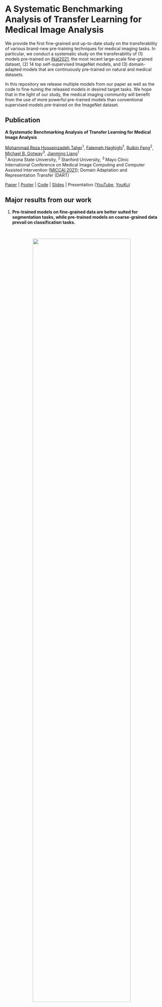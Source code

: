 # A Systematic Benchmarking Analysis of Transfer Learning for Medical Image Analysis
We provide the first fine-grained and up-to-date study on the transferability of various brand-new pre-training techniques for medical imaging tasks. In particular, we conduct a systematic study on the transferability of (1) models pre-trained on [iNat2021](https://github.com/visipedia/newt), the most recent large-scale fine-grained dataset, (2) 14 top self-supervised ImageNet models, and (3) domain-adapted models that are continuously pre-trained on natural and medical datasets.

In this repository we release multiple models from our paper as well as the code to fine-tuning the released models in desired target tasks. 
We hope that in the light of our study, the medical imaging community will benefit from the use of more powerful pre-trained models than conventional supervised models pre-trained on the ImageNet dataset.

## Publication
<b>A Systematic Benchmarking Analysis of Transfer Learning for Medical Image Analysis </b> <br/>

[Mohammad Reza Hosseinzadeh Taher](https://github.com/MR-HosseinzadehTaher)<sup>1</sup>, [Fatemeh Haghighi](https://github.com/fhaghighi)<sup>1</sup>, [Ruibin Feng](https://profiles.stanford.edu/ruibin-feng?releaseVersion=9.3.2)<sup>2</sup>, [Michael B. Gotway](https://www.mayoclinic.org/biographies/gotway-michael-b-m-d/bio-20055566)<sup>3</sup>, [Jianming Liang](https://chs.asu.edu/jianming-liang)<sup>1</sup><br/>
<sup>1 </sup>Arizona State University, <sup>2 </sup>Stanford University, <sup>3 </sup>Mayo Clinic <br/>
International Conference on Medical Image Computing and Computer Assisted Intervention ([MICCAI 2021](https://www.miccai2021.org/en/)); Domain Adaptation and Representation Transfer (DART) <br/>

[Paper](https://arxiv.org/pdf/2108.05930.pdf) | [Poster](http://www.cs.toronto.edu/~liang/Publications/DART21/Benchmark_Poster.pdf) | [Code]() | [Slides](http://www.cs.toronto.edu/~liang/Publications/DART21/Benchmark_Presentation.pdf) | Presentation ([YouTube](https://youtu.be/uiaspidurdg), [YouKu](https://v.youku.com/v_show/id_XNTgxMTI5NTkyOA==.html))

## Major results from our work
1. **Pre-trained models on fine-grained data are better suited for segmentation tasks, while pre-trained models on coarse-grained data prevail  on  classification  tasks.**
<br/>
<p align="center"><img width="80%" src="images/ImageNet_vs_iNat21.png" /></p>
<br/>

2. **Self-supervised ImageNet models outperform supervised ImageNet models in medical imaging tasks.**
<br/>
<p align="center"><img width="90%" src="images/SSL_vs_ImageNet.png" /></p>
<br/>

3. **Domain-adaptive pre-training bridges the gap between the natural  and  medical  imaging  domains.**
<br/>
<p align="center"><img width="90%" src="images/domain_adaptive.png" /></p>
<br/>

## Installation
Clone the repository and install dependencies using the following command:
```bash
$ git clone https://github.com/MR-HosseinzadehTaher/BenchmarkTransferLearning.git
$ cd BenchmarkTransferLearning/
$ pip install -r requirements.txt
```

## Model Zoo
In this paper, we evaluate 21 pre-trained ResNet50 models, including: 1 supervised ImageNet model, 14 self-supervised ImageNet models, 2 supervised iNat models, 2 in-domain pre-trained models, and 2 domain-adapted pre-trained models. We prepare self-supervised ImageNet models by referring to the released code by [Linus Ericsson et al](https://github.com/linusericsson/ssl-transfer). To download and prepare all models in the same format, run:

```bash
python download_and_prepare_models.py
```

**Note 1**: iNat2021 models must be downloaded manually (using the links in the table below).

**Note 2**: For SimCLR-v1 and SimCLR-v2, the TensorFlow checkpoints need to be downloaded manually (using the links in the table below) and converted into PyTorch format (using https://github.com/tonylins/simclr-converter and https://github.com/Separius/SimCLRv2-Pytorch, respectively).

**Note 3**: For converting BYOL, you need to install some extra packages by running:
```
pip install jax jaxlib dill git+https://github.com/deepmind/dm-haiku
```


You can download the pretrained models used/developed in our paper as follows:

<table><tbody>
<!-- START TABLE -->
<!-- TABLE HEADER -->
 <th valign="bottom">Category</th>
<th valign="bottom">Backbone</th>
<th valign="bottom">Platform</th>
<th valign="bottom">Training Dataset</th>
<th valign="bottom">Training Objective</th>
<th valign="bottom">model</th>

<!-- TABLE BODY -->
 <tr >
  <td rowspan = "2" align="center">In-domain models</td>
<td align="center">ResNet50</td>
<td align="center">Pytorch</td>
<td align="center">ChestX-ray14</td>
<td align="center">Supervised</td>   
<td align="center"><a href="https://zenodo.org/record/5205234/files/chestxray14.pth.tar?download=1">download</a></td>

</tr>
 <tr> 
 <td align="center">ResNet50</td>
<td align="center">Pytorch</td>
<td align="center">ChexPert</td>
<td align="center">Supervised</td>   
<td align="center"><a href="https://zenodo.org/record/5205234/files/chexpert.pth.tar?download=1">download</a></td>
 </tr>
 
 <tr >
  <td rowspan = "2" align="center">Domain-adapted models</td>
<td align="center">ResNet50</td>
<td align="center">Pytorch</td>
<td align="center">ImageNet &#8594; ChestX-ray14</td>
<td align="center">Supervised &#8594; Supervised</td>   
<td align="center"><a href="https://zenodo.org/record/5205234/files/ImageNet_chestxray14.pth.tar?download=1">download</a></td>

</tr>
 <tr> 
 <td align="center">ResNet50</td>
<td align="center">Pytorch</td>
<td align="center">ImageNet &#8594; ChexPert</td>
<td align="center">Supervised &#8594; Supervised</td>   
<td align="center"><a href="https://zenodo.org/record/5205234/files/ImageNet_chexpert.pth.tar?download=1">download</a></td>
 </tr>
 
 <tr >
  <td rowspan = "2" align="center">iNat2021 models</td>
<td align="center">ResNet50</td>
<td align="center">Pytorch</td>
  <td align="center"><a href="https://github.com/visipedia/newt">iNat2021</a></td>
<td align="center">Supervised</td>   
<td  rowspan = "2" align="center"><a href="https://cornell.box.com/s/bnyhq5lwobu6fgjrub44zle0pyjijbmw">download</a></td>

</tr>
 <tr> 
 <td align="center">ResNet50</td>
<td align="center">Pytorch</td>
<td align="center"><a href="https://github.com/visipedia/newt">iNat2021 mini</a></td>
<td align="center">Supervised</td>   

 </tr>
 
 <tr >
  <td rowspan = "14" align="center">Self-supervised models</td>
<td align="center">ResNet50</td>
<td align="center">Pytorch</td>
<td align="center">ImageNet</td>
<td align="center"><a href="https://arxiv.org/abs/2103.03230">Barlow Twins</a></td>   
<td align="center"><a href="https://dl.fbaipublicfiles.com/barlowtwins/ep1000_bs2048_lrw0.2_lrb0.0048_lambd0.0051/resnet50.pth">download</a></td>

</tr>
 <tr> 
 <td align="center">ResNet50</td>
<td align="center">Pytorch</td>
<td align="center">ImageNet</td>
<td align="center"><a href="https://arxiv.org/abs/2006.09882">SwAV</a></td>  
<td align="center"><a href="https://dl.fbaipublicfiles.com/deepcluster/swav_800ep_pretrain.pth.tar">download</a></td>
 </tr>
 
 <tr> 
<td align="center">ResNet50</td>
<td align="center">Pytorch</td>
<td align="center">ImageNet</td>
<td align="center"><a href="https://arxiv.org/abs/2006.09882">DeepCluster-v2</a></td>   
<td align="center"><a href="https://dl.fbaipublicfiles.com/deepcluster/deepclusterv2_800ep_pretrain.pth.tar">download</a></td>
 </tr>
 
  <tr> 
<td align="center">ResNet50</td>
<td align="center">Pytorch</td>
<td align="center">ImageNet</td>
<td align="center"><a href="https://arxiv.org/abs/2006.09882">Sela-v2</a></td>   
<td align="center"><a href="https://dl.fbaipublicfiles.com/deepcluster/selav2_400ep_pretrain.pth.tar">download</a></td>
 </tr>
 
 <tr> 
<td align="center">ResNet50</td>
<td align="center">Pytorch</td>
<td align="center">ImageNet</td>
<td align="center"><a href="https://arxiv.org/abs/1805.01978">InsDis</a></td>   
<td align="center"><a href="https://www.dropbox.com/sh/87d24jqsl6ra7t2/AACcsSIt1_Njv7GsmsuzZ6Sta/InsDis.pth">download</a></td>
 </tr>
 
  <tr> 
<td align="center">ResNet50</td>
<td align="center">Pytorch</td>
<td align="center">ImageNet</td>
<td align="center"><a href="https://arxiv.org/abs/1911.05722">MoCo-v1</a></td>   
<td align="center"><a href="https://dl.fbaipublicfiles.com/moco/moco_checkpoints/moco_v1_200ep/moco_v1_200ep_pretrain.pth.tar">download</a></td>
 </tr>
 
 <tr> 
<td align="center">ResNet50</td>
<td align="center">Pytorch</td>
<td align="center">ImageNet</td>
<td align="center"><a href="https://arxiv.org/abs/2003.04297">MoCo-v2</a></td>   
<td align="center"><a href="https://dl.fbaipublicfiles.com/moco/moco_checkpoints/moco_v2_800ep/moco_v2_800ep_pretrain.pth.tar">download</a></td>
 </tr>
 
 <tr> 
<td align="center">ResNet50</td>
<td align="center">Pytorch</td>
<td align="center">ImageNet</td>
<td align="center"><a href="https://arxiv.org/abs/2005.04966">PCL-v1</a></td>   
<td align="center"><a href="https://storage.googleapis.com/sfr-pcl-data-research/PCL_checkpoint/PCL_v1_epoch200.pth.tar">download</a></td>
 </tr>
 
  <tr> 
<td align="center">ResNet50</td>
<td align="center">Pytorch</td>
<td align="center">ImageNet</td>
<td align="center"><a href="https://arxiv.org/abs/2005.04966">PCL-v2</a></td>   
<td align="center"><a href="https://storage.googleapis.com/sfr-pcl-data-research/PCL_checkpoint/PCL_v2_epoch200.pth.tar">download</a></td>
 </tr>
 
 <tr> 
<td align="center">ResNet50</td>
<td align="center">Pytorch</td>
<td align="center">ImageNet</td>
<td align="center"><a href="https://arxiv.org/abs/2002.05709">SimCLR-v1</a></td>   
<td align="center"><a href="https://storage.cloud.google.com/simclr-gcs/checkpoints/ResNet50_1x.zip">download</a></td>
 </tr>
 
 <tr> 
<td align="center">ResNet50</td>
<td align="center">Pytorch</td>
<td align="center">ImageNet</td>
<td align="center"><a href="https://arxiv.org/abs/2006.10029">SimCLR-v2</a></td>   
<td align="center"><a href="https://console.cloud.google.com/storage/browser/simclr-checkpoints/simclrv2/pretrained/r50_1x_sk0">download</a></td>
 </tr>
 
 <tr> 
<td align="center">ResNet50</td>
<td align="center">Pytorch</td>
<td align="center">ImageNet</td>
<td align="center"><a href="https://arxiv.org/abs/2005.10243">InfoMin</a></td>   
<td align="center"><a href="https://www.dropbox.com/sh/87d24jqsl6ra7t2/AAAzMTynP3Qc8mIE4XWkgILUa/InfoMin_800.pth">download</a></td>
 </tr>
 
<tr> 
<td align="center">ResNet50</td>
<td align="center">Pytorch</td>
<td align="center">ImageNet</td>
<td align="center"><a href="https://arxiv.org/abs/1912.01991">PIRL</a></td>   
<td align="center"><a href="https://github.com/HobbitLong/PyContrast/blob/master/pycontrast/docs/MODEL_ZOO.md">download</a></td>
 </tr>
 
 <tr> 
<td align="center">ResNet50</td>
<td align="center">Pytorch</td>
<td align="center">ImageNet</td>
<td align="center"><a href="https://arxiv.org/abs/2006.07733">BYOL</a></td>   
<td align="center"><a href="https://storage.googleapis.com/deepmind-byol/checkpoints/pretrain_res50x1.pkl">download</a></td>
 </tr>
 
 
</tbody></table>

For the iNat21 and self-supervised ImageNet models, we used the official publicly available pre-trained models from the original papers, so, we give credit to the corresponding authors. 

## Datasets
Datasets can be downloaded from the following links.

[ChestX-ray14](https://nihcc.app.box.com/v/ChestXray-NIHCC)

[ChexPert](https://stanfordmlgroup.github.io/competitions/chexpert/)

[DRIVE](https://drive.grand-challenge.org/) (pre-processed dataset can be downloaded from [here](https://github.com/clguo/SA-UNet/tree/844808189526afaf06296ba6c135b9c0ba67d70a))

[Montgomery](https://lhncbc.nlm.nih.gov/LHC-publications/pubs/TuberculosisChestXrayImageDataSets.html) 

[Shenzhen](https://lhncbc.nlm.nih.gov/LHC-publications/pubs/TuberculosisChestXrayImageDataSets.html)

[RSNA PE detection](https://www.kaggle.com/c/rsna-str-pulmonary-embolism-detection/data)

[SIIM-ACR Pneumothorax Segmentation](https://www.kaggle.com/c/siim-acr-pneumothorax-segmentation/data)

For the classificatin tasks, we have provided data splits in the dataset directory. For each of train, test, and validation sets, a text file including images and labels information is provided. For the segmentation tasks, you need to put the train, test, and validation sets into separate folders.  

## Fine-tuing of pre-trained models on target task
1. Download the desired pre-trained model from the above-mentioned links.
2. Download the desired dataset; you can simply add any other dataset that you wish.
3. For classification tasks, run the following command by the desired parameters. For example, to finetune barlowtwins on ChestX-ray14, run:
```bash
python main_classification.py --data_set ChestXray14  \
--init barlowtwins \
--proxy_dir path/to/pre-trained-model \
--data_dir path/to/dataset \
--train_list dataset/Xray14_train_official.txt \
--val_list dataset/Xray14_val_official.txt \
--test_list dataset/Xray14_test_official.txt 
```
Or, to evaluate supervised ImageNet model on ChestX-ray14, run:
```bash
python main_classification.py --data_set ChestXray14  \
--init ImageNet \
--data_dir path/to/dataset \
--train_list dataset/Xray14_train_official.txt \
--val_list dataset/Xray14_val_official.txt \
--test_list dataset/Xray14_test_official.txt 
```

4. For segmentation tasks, run the following command by the desired parameters. For example, to finetune barlowtwins on DRIVE, run:
```bash
python main_segmentation.py --data_set DRIVE  \
--init barlowtwins \
--proxy_dir path/to/pre-trained-model \
--train_data_dir path/to/train/images \
--train_mask_dir path/to/train/masks \
--valid_data_dir path/to/validation/images \
--valid_mask_dir path/to/validation/masks \
--test_data_dir path/to/test/images \
--test_mask_dir path/to/test/masks
```
Or, to evaluate supervised ImageNet model on DRIVE, run:

```bash
python main_segmentation.py --data_set DRIVE  \
--init ImageNet \
--train_data_dir path/to/train/images \
--train_mask_dir path/to/train/masks \
--valid_data_dir path/to/validation/images \
--valid_mask_dir path/to/validation/masks \
--test_data_dir path/to/test/images \
--test_mask_dir path/to/test/masks
```

## Citation
If you use this code or use our pre-trained weights for your research, please cite our paper:
```
@misc{taher2021systematic,
      title={A Systematic Benchmarking Analysis of Transfer Learning for Medical Image Analysis}, 
      author={Mohammad Reza Hosseinzadeh Taher and Fatemeh Haghighi and Ruibin Feng and Michael B. Gotway and Jianming Liang},
      year={2021},
      eprint={2108.05930},
      archivePrefix={arXiv},
      primaryClass={cs.CV}
}
```


## Acknowledgement
This research has been supported partially by ASU and Mayo Clinic through a Seed Grant and an Innovation Grant, and partially by the NIH under Award Number R01HL128785.  The content is solely the responsibility of the authors and does not necessarily represent the official views of the NIH. This work has utilized the GPUs provided partially by the ASU Research Computing and partially by the Extreme Science and Engineering Discovery Environment (XSEDE) funded by the National Science Foundation (NSF) under grant number ACI-1548562. We thank Nahid Islam for evaluating the self-supervised methods on the PE detection target task.  The content of this paper is covered by patents pending. We build U-Net architecture for segmentation tasks by referring to the released code at [segmentation_models.pytorch](https://github.com/qubvel/segmentation_models.pytorch).


## License

Released under the [ASU GitHub Project License](./LICENSE).


